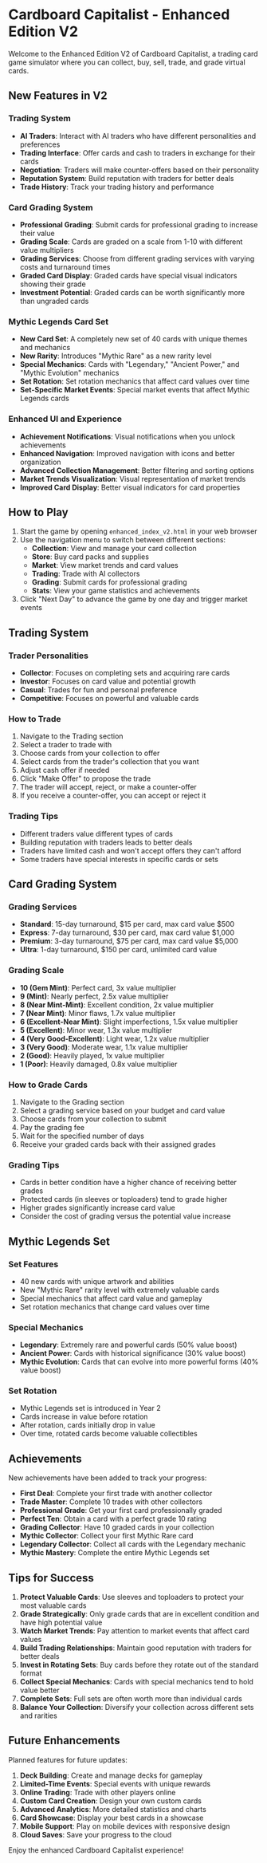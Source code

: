 # Cardboard Capitalist - Enhanced Edition V2

Welcome to the Enhanced Edition V2 of Cardboard Capitalist, a trading card game simulator where you can collect, buy, sell, trade, and grade virtual cards.

## New Features in V2

### Trading System
- **AI Traders**: Interact with AI traders who have different personalities and preferences
- **Trading Interface**: Offer cards and cash to traders in exchange for their cards
- **Negotiation**: Traders will make counter-offers based on their personality
- **Reputation System**: Build reputation with traders for better deals
- **Trade History**: Track your trading history and performance

### Card Grading System
- **Professional Grading**: Submit cards for professional grading to increase their value
- **Grading Scale**: Cards are graded on a scale from 1-10 with different value multipliers
- **Grading Services**: Choose from different grading services with varying costs and turnaround times
- **Graded Card Display**: Graded cards have special visual indicators showing their grade
- **Investment Potential**: Graded cards can be worth significantly more than ungraded cards

### Mythic Legends Card Set
- **New Card Set**: A completely new set of 40 cards with unique themes and mechanics
- **New Rarity**: Introduces "Mythic Rare" as a new rarity level
- **Special Mechanics**: Cards with "Legendary," "Ancient Power," and "Mythic Evolution" mechanics
- **Set Rotation**: Set rotation mechanics that affect card values over time
- **Set-Specific Market Events**: Special market events that affect Mythic Legends cards

### Enhanced UI and Experience
- **Achievement Notifications**: Visual notifications when you unlock achievements
- **Enhanced Navigation**: Improved navigation with icons and better organization
- **Advanced Collection Management**: Better filtering and sorting options
- **Market Trends Visualization**: Visual representation of market trends
- **Improved Card Display**: Better visual indicators for card properties

## How to Play

1. Start the game by opening `enhanced_index_v2.html` in your web browser
2. Use the navigation menu to switch between different sections:
   - **Collection**: View and manage your card collection
   - **Store**: Buy card packs and supplies
   - **Market**: View market trends and card values
   - **Trading**: Trade with AI collectors
   - **Grading**: Submit cards for professional grading
   - **Stats**: View your game statistics and achievements
3. Click "Next Day" to advance the game by one day and trigger market events

## Trading System

### Trader Personalities
- **Collector**: Focuses on completing sets and acquiring rare cards
- **Investor**: Focuses on card value and potential growth
- **Casual**: Trades for fun and personal preference
- **Competitive**: Focuses on powerful and valuable cards

### How to Trade
1. Navigate to the Trading section
2. Select a trader to trade with
3. Choose cards from your collection to offer
4. Select cards from the trader's collection that you want
5. Adjust cash offer if needed
6. Click "Make Offer" to propose the trade
7. The trader will accept, reject, or make a counter-offer
8. If you receive a counter-offer, you can accept or reject it

### Trading Tips
- Different traders value different types of cards
- Building reputation with traders leads to better deals
- Traders have limited cash and won't accept offers they can't afford
- Some traders have special interests in specific cards or sets

## Card Grading System

### Grading Services
- **Standard**: 15-day turnaround, $15 per card, max card value $500
- **Express**: 7-day turnaround, $30 per card, max card value $1,000
- **Premium**: 3-day turnaround, $75 per card, max card value $5,000
- **Ultra**: 1-day turnaround, $150 per card, unlimited card value

### Grading Scale
- **10 (Gem Mint)**: Perfect card, 3x value multiplier
- **9 (Mint)**: Nearly perfect, 2.5x value multiplier
- **8 (Near Mint-Mint)**: Excellent condition, 2x value multiplier
- **7 (Near Mint)**: Minor flaws, 1.7x value multiplier
- **6 (Excellent-Near Mint)**: Slight imperfections, 1.5x value multiplier
- **5 (Excellent)**: Minor wear, 1.3x value multiplier
- **4 (Very Good-Excellent)**: Light wear, 1.2x value multiplier
- **3 (Very Good)**: Moderate wear, 1.1x value multiplier
- **2 (Good)**: Heavily played, 1x value multiplier
- **1 (Poor)**: Heavily damaged, 0.8x value multiplier

### How to Grade Cards
1. Navigate to the Grading section
2. Select a grading service based on your budget and card value
3. Choose cards from your collection to submit
4. Pay the grading fee
5. Wait for the specified number of days
6. Receive your graded cards back with their assigned grades

### Grading Tips
- Cards in better condition have a higher chance of receiving better grades
- Protected cards (in sleeves or toploaders) tend to grade higher
- Higher grades significantly increase card value
- Consider the cost of grading versus the potential value increase

## Mythic Legends Set

### Set Features
- 40 new cards with unique artwork and abilities
- New "Mythic Rare" rarity level with extremely valuable cards
- Special mechanics that affect card value and gameplay
- Set rotation mechanics that change card values over time

### Special Mechanics
- **Legendary**: Extremely rare and powerful cards (50% value boost)
- **Ancient Power**: Cards with historical significance (30% value boost)
- **Mythic Evolution**: Cards that can evolve into more powerful forms (40% value boost)

### Set Rotation
- Mythic Legends set is introduced in Year 2
- Cards increase in value before rotation
- After rotation, cards initially drop in value
- Over time, rotated cards become valuable collectibles

## Achievements

New achievements have been added to track your progress:

- **First Deal**: Complete your first trade with another collector
- **Trade Master**: Complete 10 trades with other collectors
- **Professional Grade**: Get your first card professionally graded
- **Perfect Ten**: Obtain a card with a perfect grade 10 rating
- **Grading Collector**: Have 10 graded cards in your collection
- **Mythic Collector**: Collect your first Mythic Rare card
- **Legendary Collector**: Collect all cards with the Legendary mechanic
- **Mythic Mastery**: Complete the entire Mythic Legends set

## Tips for Success

1. **Protect Valuable Cards**: Use sleeves and toploaders to protect your most valuable cards
2. **Grade Strategically**: Only grade cards that are in excellent condition and have high potential value
3. **Watch Market Trends**: Pay attention to market events that affect card values
4. **Build Trading Relationships**: Maintain good reputation with traders for better deals
5. **Invest in Rotating Sets**: Buy cards before they rotate out of the standard format
6. **Collect Special Mechanics**: Cards with special mechanics tend to hold value better
7. **Complete Sets**: Full sets are often worth more than individual cards
8. **Balance Your Collection**: Diversify your collection across different sets and rarities

## Future Enhancements

Planned features for future updates:

1. **Deck Building**: Create and manage decks for gameplay
2. **Limited-Time Events**: Special events with unique rewards
3. **Online Trading**: Trade with other players online
4. **Custom Card Creation**: Design your own custom cards
5. **Advanced Analytics**: More detailed statistics and charts
6. **Card Showcase**: Display your best cards in a showcase
7. **Mobile Support**: Play on mobile devices with responsive design
8. **Cloud Saves**: Save your progress to the cloud

Enjoy the enhanced Cardboard Capitalist experience!